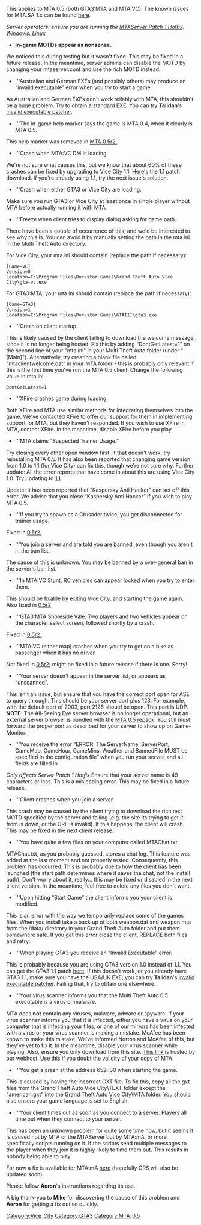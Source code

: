 This applies to MTA 0.5 (both GTA3:MTA and MTA:VC). The known issues for MTA:SA 1.x can be found [here](/docs/known_issues_-_faq.md "wikilink").

*Server operators: ensure you are running the [MTAServer Patch 1 Hotfix](http://forum.mtasa.com/viewtopic.php?f=44&t=27645). [Windows.](http://files.mtasa.com/apps/0.5/mta05_server_win32_patch1_hotfix.zip) [Linux](http://files.mtasa.com/apps/0.5/mta05_server_linux_patch1_hotfix.tar.gz)*

-   **In-game MOTDs appear as nonsense.**

We noticed this during testing but it wasn't fixed. This may be fixed in a future release. In the meantime, server admins can disable the MOTD by changing your mtaserver.conf and use the rich MOTD instead.

-   '''Australian and German EXEs (and possibly others) may produce an “invalid executable” error when you try to start a game.

As Australian and German EXEs don't work reliably with MTA, this shouldn't be a huge problem. Try to obtain a standard EXE. You can try **Talidan**'s [invalid executable patcher](http://forum.mtasa.com/viewtopic.php?f=50&t=12180).

-   '''The in-game help marker says the game is MTA 0.4, when it clearly is MTA 0.5.

This help marker was removed in [MTA 0.5r2.](http://forum.mtasa.com/viewtopic.php?f=31&t=31692)

-   '''Crash when MTA:VC DM is loading.

We're not sure what causes this, but we know that about 60% of these crashes can be fixed by upgrading to Vice City 1.1. [Here's](http://updates.rockstargames.com/patches/vicecity/vicepatch_11.zip) the 1.1 patch download. If you're already using 1.1, try the next issue's solution.

-   '''Crash when either GTA3 or Vice City are loading.

Make sure you run GTA3 or Vice City at least once in single player without MTA before actually running it with MTA.

-   '''Freeze when client tries to display dialog asking for game path.

There have been a couple of occurrence of this, and we'd be interested to see why this is. You can avoid it by manually setting the path in the mta.ini in the Multi Theft Auto directory.

For Vice City, your mta.ini should contain (replace the path if necessary):

    [Game-VC]
    Version=0
    Location=C:\Program Files\Rockstar Games\Grand Theft Auto Vice City\gta-vc.exe

For GTA3:MTA, your mta.ini should contain (replace the path if necessary):

    [Game-GTA3]
    Version=1
    Location=C:\Program Files\Rockstar Games\GTAIII\gta3.exe

-   '''Crash on client startup.

This is likely caused by the client failing to download the welcome message, since it is no longer being hosted. Fix this by adding “DontGetLatest=1” on the second line of your “mta.ini” in your Multi Theft Auto folder (under "\[Main\]"). Alternatively, try creating a blank file called “mtaclientwelcome.dat” in your MTA folder - this is probably only relevant if this is the first time you've run the MTA 0.5 client. Change the following value in mta.ini.

    DontGetLatest=1

-   '''XFire crashes game during loading.

Both XFire and MTA use similar methods for integrating themselves into the game. We've contacted XFire to offer our support for them in implementing support for MTA, but they haven't responded. If you wish to use XFire in MTA, contact XFire. In the meantime, disable XFire before you play.

-   '''MTA claims “Suspected Trainer Usage.”

Try closing every other open window first. If that doesn't work, try reinstalling MTA 0.5. It has also been reported that changing game version from 1.0 to 1.1 (for Vice City) can fix this, though we're not sure why.
Further update: All the error reports that have come in about this are using Vice City 1.0. Try updating to [1.1](http://updates.rockstargames.com/patches/vicecity/vicepatch_11.zip).

Update: It has been reported that “Kaspersky Anti Hacker” can set off this error. We advise that you close “Kaspersky Anti Hacker” if you wish to play MTA 0.5.

-   '''If you try to spawn as a Crusader twice, you get disconnected for trainer usage.

Fixed in [0.5r2.](http://forum.mtasa.com/viewtopic.php?f=31&t=31692)

-   '''You join a server and are told you are banned, even though you aren't in the ban list.

The cause of this is unknown. You may be banned by a over-general ban in the server's ban list.

-   '''In MTA:VC Stunt, RC vehicles can appear locked when you try to enter them.

This should be fixable by exiting Vice City, and starting the game again. Also fixed in [0.5r2](http://forum.mtasa.com/viewtopic.php?f=31&t=31692).

-   '''GTA3:MTA Shoreside Vale: Two players and two vehicles appear on the character select screen, followed shortly by a crash.

Fixed in [0.5r2.](http://forum.mtasa.com/viewtopic.php?f=31&t=31692)

-   '''MTA:VC (either map) crashes when you try to get on a bike as passenger when it has no driver.

Not fixed in [0.5r2;](http://forum.mtasa.com/viewtopic.php?f=31&t=31692) might be fixed in a future release if there is one. Sorry!

-   '''Your server doesn't appear in the server list, or appears as “unscanned”.

This isn't an issue, but ensure that you have the correct port open for ASE to query through. This should be your server port plus 123. For example, with the default port of 2003, port 2126 should be open. This port is UDP.
**NOTE**: The All-Seeing Eye server browser is no longer operational, but an external server browser is bundled with the [MTA 0.5 repack](http://files.mtasa.com/apps/0.5/mta05_full_installer_repack.exe). You still must forward the proper port as described for your server to show up on Game-Monitor.

-   '''You receive the error “ERROR: The ServerName, ServerPort, GameMap, GameHour, GameMins, Weather and BannedFile MUST be specified in the configuration file” when you run your server, and all fields are filled in.

*Only affects Server Patch 1 Hotfix*
Ensure that your server name is 49 characters or less. This is a misleading error. This may be fixed in a future release.

-   '''Client crashes when you join a server.

This crash may be caused by the client trying to download the rich text MOTD specified by the server and failing (e.g. the site its trying to get it from is down, or the URL is invalid). If this happens, the client will crash. This may be fixed in the next client release.

-   '''You have quite a few files on your computer called MTAChat.txt.

MTAChat.txt, as you probably guessed, stores a chat log. This feature was added at the last moment and not properly tested. Consequently, this problem has occurred. This is probably due to how the client has been launched (the start path determines where it saves the chat, not the install path). Don't worry about it, really... this may be fixed or disabled in the next client version. In the meantime, feel free to delete any files you don't want.

-   '''Upon hitting “Start Game” the client informs you your client is modified.

This is an error with the way we temporarily replace some of the games files. When you install take a back up of both weapon.dat and weapon.mta from the /data/ directory in your Grand Theft Auto folder and put them somewhere safe. If you get this error close the client, REPLACE both files and retry.

-   '''When playing GTA3 you receive an “Invalid Executable” error.

This is probably because you are using GTA3 version 1.0 instead of 1.1. You can get the GTA3 1.1 patch [here](http://updates.rockstargames.com/patches/grandtheftauto3/GTA3patch1.1.zip). If this doesn't work, or you already have GTA3 1.1, make sure you have the USA/UK EXE; you can try **Talidan**'s [invalid executable patcher](http://forum.mtasa.com/viewtopic.php?f=50&t=12180). Failing that, try to obtain one elsewhere.

-   '''Your virus scanner informs you that the Multi Theft Auto 0.5 executable is a virus or malware.

MTA does **not** contain any viruses, malware, adware or spyware. If your virus scanner informs you that it is infected, either you have a virus on your computer that is infecting your files, or one of our mirrors has been infected with a virus or your virus scanner is making a mistake. McAfee has been known to make this mistake. We've informed Norton and McAfee of this, but they've yet to fix it. In the meantime, disable your virus scanner while playing. Also, ensure you only download from this site. [This link](http://files.mtasa.com/apps/0.5/mta05_full_installer_repack.exe) is hosted by our webhost. Use this if you doubt the validity of your copy of MTA.

-   '''You get a crash at the address 652F30 when starting the game.

This is caused by having the incorrect GXT file. To fix this, copy all the gxt files from the Grand Theft Auto Vice City\\TEXT folder except the “american.gxt” into the Grand Theft Auto Vice City\\MTA folder. You should also ensure your game language is set to English.

-   '''Your client times out as soon as you connect to a server. Players all time out when they connect to your server.

This has been an unknown problem for quite some time now, but it seems it is caused not by MTA or the MTAServer but by MTA:mA, or more specifically scripts running on it. If the scripts send multiple messages to the player when they join it is highly likely to time them out. This results in nobody being able to play.

For now a fix is available for MTA:mA [here](http://forum.mtasa.com/viewtopic.php?p=181919#181919) (hopefully GRS will also be updated soon).

Please follow **Aeron**'s instructions regarding its use.

A big thank-you to **Mike** for discovering the cause of this problem and **Aeron** for getting a fix out so quickly.

[Category:Vice\_City](/docs/category-vice_city.md "wikilink") [Category:GTA3](/docs/category-gta3.md "wikilink") [Category:MTA\_0.5](/docs/category-mta_0.5.md "wikilink")
